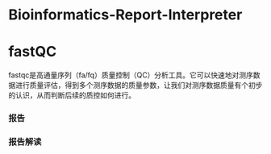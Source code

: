 # Bioinformatics-Report-Interpreter

# fastQC

fastqc是高通量序列（fa/fq）质量控制（QC）分析工具。它可以快速地对测序数据进行质量评估，得到多个测序数据的质量参数，让我们对测序数据质量有个初步的认识，从而判断后续的质控如何进行。

### 报告

### 报告解读


